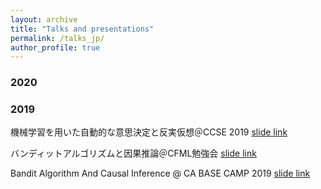 ```yaml
---
layout: archive
title: "Talks and presentations"
permalink: /talks_jp/
author_profile: true
---
```


### 2020


### 2019

機械学習を用いた自動的な意思決定と反実仮想＠CCSE 2019
[slide link](https://speakerdeck.com/housecat442/ji-jie-xue-xi-woyong-itazi-dong-de-nayi-si-jue-ding-tofan-shi-jia-xiang)

バンディットアルゴリズムと因果推論＠CFML勉強会
[slide link](https://speakerdeck.com/housecat442/bandeitutotoyin-guo-tui-lun)

Bandit Algorithm And Causal Inference @ CA BASE CAMP 2019
[slide link](https://www.slideshare.net/shotayasui/l-05-bandit-with-causality)